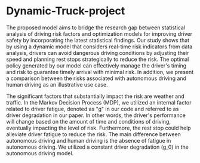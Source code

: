 # Dynamic-Truck-project
The proposed model aims to bridge the research gap between statistical analysis of driving risk factors and optimization models for improving driver safety by incorporating the latest statistical findings. Our study shows that by using a dynamic model that considers real-time risk indicators from data analysis, drivers can avoid dangerous driving conditions by adjusting their speed and planning rest stops strategically to reduce the risk. The optimal policy generated by our model can effectively manage the driver's timing and risk to guarantee timely arrival with minimal risk. In addition, we present a comparison between the risks associated with autonomous driving and human driving as an illustrative use case.

The significant factors that substantially impact the risk are weather and traffic. In the Markov Decision Process (MDP), we utilized an internal factor related to driver fatigue, denoted as "g" in our code and referred to as driver degradation in our paper. In other words, the driver's performance will change based on the amount of time and conditions of driving, eventually impacting the level of risk. Furthermore, the rest stop could help alleviate driver fatigue to reduce the risk. The main difference between autonomous driving and human driving is the absence of fatigue in autonomous driving. We utilized a constant driver degradation (g_0) in the autonomous driving model.



